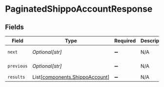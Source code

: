 # PaginatedShippoAccountResponse


## Fields

| Field                                                                      | Type                                                                       | Required                                                                   | Description                                                                | Example                                                                    |
| -------------------------------------------------------------------------- | -------------------------------------------------------------------------- | -------------------------------------------------------------------------- | -------------------------------------------------------------------------- | -------------------------------------------------------------------------- |
| `next`                                                                     | *Optional[str]*                                                            | :heavy_minus_sign:                                                         | N/A                                                                        | localhost:1132/?page=3&results=10                                          |
| `previous`                                                                 | *Optional[str]*                                                            | :heavy_minus_sign:                                                         | N/A                                                                        | localhost:1132/?page=1&results=10                                          |
| `results`                                                                  | List[[components.ShippoAccount](../../models/components/shippoaccount.md)] | :heavy_minus_sign:                                                         | N/A                                                                        |                                                                            |